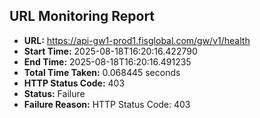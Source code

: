 ## URL Monitoring Report

- **URL:** https://api-gw1-prod1.fisglobal.com/gw/v1/health
- **Start Time:** 2025-08-18T16:20:16.422790
- **End Time:** 2025-08-18T16:20:16.491235
- **Total Time Taken:** 0.068445 seconds
- **HTTP Status Code:** 403
- **Status:** Failure
- **Failure Reason:** HTTP Status Code: 403
